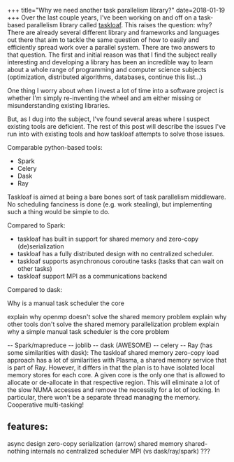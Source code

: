 +++
title="Why we need another task parallelism library?"
date=2018-01-19
+++
Over the last couple years, I've been working on and off on a task-based parallelism library called [taskloaf](https://github.com/tbenthompson/taskloaf). This raises the question: why? There are already several different library and frameworks and languages out there that aim to tackle the same question of how to easily and efficiently spread work over a parallel system. There are two answers to that question. The first and initial reason was that I find the subject really interesting and developing a library has been an incredible way to learn about a whole range of programming and computer science subjects (optimization, distributed algorithms, databases, continue this list...) 

One thing I worry about when I invest a lot of time into a software project is whether I'm simply re-inventing the wheel and am either missing or misunderstanding existing libraries.

But, as I dug into the subject, I've found several areas where I suspect existing tools are deficient. The rest of this post will describe the issues I've run into with existing tools and how taskloaf attempts to solve those issues. 

Comparable python-based tools:

* Spark 
* Celery
* Dask
* Ray

Taskloaf is aimed at being a bare bones sort of task parallelism middleware. No scheduling fanciness is done (e.g. work stealing), but implementing such a thing would be simple to do.

Compared to Spark:

* taskloaf has built in support for shared memory and zero-copy (de)serialization
* taskloaf has a fully distributed design with no centralized scheduler.
* taskloaf supports asynchronous coroutine tasks (tasks that can wait on other tasks)
* taskloaf support MPI as a communications backend

Compared to dask:

Why is a manual task scheduler the core 

explain why openmp doesn't solve the shared memory problem
explain why other tools don't solve the shared memory parallelization problem
explain why a simple manual task scheduler is the core problem

-- Spark/mapreduce
-- joblib
-- dask (AWESOME)
-- celery
-- Ray (has some similarities with dask): The taskloaf shared memory zero-copy load approach has a lot of similarities with Plasma, a shared memory service that is part of Ray. However, it differs in that the plan is to have isolated local memory stores for each core. A given core is the only one that is allowed to allocate or de-allocate in that respective region. This will eliminate a lot of the slow NUMA accesses and remove the necessity for a lot of locking. In particular, there won't be a separate thread managing the memory. Cooperative multi-tasking!


features:
------------
async design
zero-copy serialization (arrow)
shared memory
shared-nothing internals
no centralized scheduler
MPI (vs dask/ray/spark)
???


